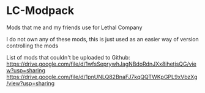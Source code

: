 # LC-Modpack
Mods that me and my friends use for Lethal Company

I do not own any of these mods, this is just used as an easier way of version controlling the mods

List of mods that couldn't be uploaded to Github:
https://drive.google.com/file/d/1wfsSeprywhJagNBdoRdnJXx8ihetjsQG/view?usp=sharing
https://drive.google.com/file/d/1pnUNLQ82BnaFJ7kqQQTWKpGPL9xVbzXg/view?usp=sharing
